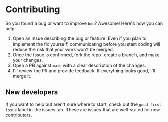 # Contributing

So you found a bug or want to improve `bdd`? Awesome! Here's how you can help:

1) Open an issue describing the bug or feature. Even if you plan to implement the fix yourself, communicating before you start coding will reduce the risk that your work won't be merged.
2) Once the issue is confirmed, fork the repo, create a branch, and make your changes.
3) Open a PR against `main` with a clear description of the changes.
4) I'll review the PR and provide feedback. If everything looks good, I'll merge it.

## New developers

If you want to help but aren't sure where to start, check out the `good first issue` label in the issues tab. These are issues that are well-suited for new contributors.

